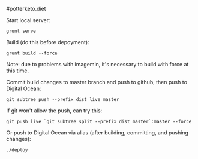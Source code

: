 #potterketo.diet

Start local server:
```
grunt serve
```

Build (do this before depoyment):

```
grunt build --force
```

Note: due to problems with imagemin, it's necessary to build with force at this time.

Commit build changes to master branch and push to github, then push to Digital Ocean:

```
git subtree push --prefix dist live master
```

If git won't allow the push, can try this:

```
git push live `git subtree split --prefix dist master`:master --force
```

Or push to Digital Ocean via alias (after building, committing, and pushing changes):

```
./deploy
```
